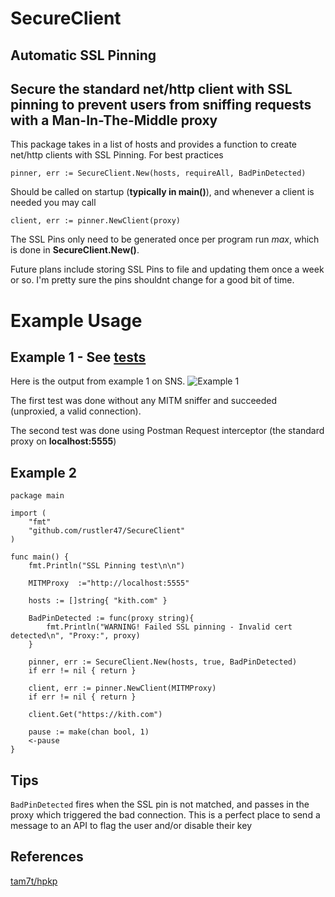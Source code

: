 # SecureClient
 ## Automatic SSL Pinning

 ## Secure the standard net/http client with **SSL pinning** to prevent users from sniffing requests with a **Man-In-The-Middle** proxy
 
This package takes in a list of hosts and provides a function to create net/http clients with SSL Pinning. 
For best practices
```
pinner, err := SecureClient.New(hosts, requireAll, BadPinDetected)
```
Should be called on startup (**typically in main()**), and whenever a client is needed you may call 
```
client, err := pinner.NewClient(proxy)
```
The SSL Pins only need to be generated once per program run _max_, which is done in **SecureClient.New()**.

Future plans include storing SSL Pins to file and updating them once a week or so. I'm pretty sure the pins shouldnt change for a good bit of time.
 
 
# Example Usage

## Example 1 - See [tests](https://github.com/rustler47/SecureClient/blob/master/testing/compare/main.go)
Here is the output from example 1 on SNS. 
![Example 1](https://i.gyazo.com/9af7c6873edcacf0ec1be343261cf379.png)

The first test was done without any MITM sniffer and succeeded (unproxied, a valid connection).

The second test was done using Postman Request interceptor (the standard proxy on **localhost:5555**)



## Example 2 
```
package main

import (
	"fmt"
	"github.com/rustler47/SecureClient"
)

func main() {
	fmt.Println("SSL Pinning test\n\n")

	MITMProxy  :="http://localhost:5555"

	hosts := []string{ "kith.com" }

	BadPinDetected := func(proxy string){
		fmt.Println("WARNING! Failed SSL pinning - Invalid cert detected\n", "Proxy:", proxy)
	}
	
	pinner, err := SecureClient.New(hosts, true, BadPinDetected)
	if err != nil { return }

	client, err := pinner.NewClient(MITMProxy)
	if err != nil { return }
	
	client.Get("https://kith.com")
	
	pause := make(chan bool, 1)
	<-pause
}
```

## Tips
```BadPinDetected``` fires when the SSL pin is not matched, and passes in the proxy which triggered the bad connection. This is a perfect place to send a message to an API to flag the user and/or disable their key

## References
[tam7t/hpkp](https://github.com/tam7t/hpkp/)
